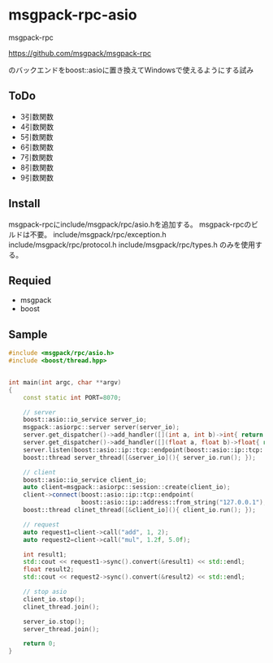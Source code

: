 msgpack-rpc-asio
================
msgpack-rpc

https://github.com/msgpack/msgpack-rpc

のバックエンドをboost::asioに置き換えてWindowsで使えるようにする試み

ToDo
----
* 3引数関数
* 4引数関数
* 5引数関数
* 6引数関数
* 7引数関数
* 8引数関数
* 9引数関数

Install
-------
msgpack-rpcにinclude/msgpack/rpc/asio.hを追加する。
msgpack-rpcのビルドは不要。
include/msgpack/rpc/exception.h
include/msgpack/rpc/protocol.h
include/msgpack/rpc/types.h
のみを使用する。

Requied
-------
* msgpack
* boost

Sample
------
```c++
#include <msgpack/rpc/asio.h>
#include <boost/thread.hpp>


int main(int argc, char **argv)
{
    const static int PORT=8070;

    // server
    boost::asio::io_service server_io;
    msgpack::asiorpc::server server(server_io);
    server.get_dispatcher()->add_handler([](int a, int b)->int{ return a+b; }, "add");
    server.get_dispatcher()->add_handler([](float a, float b)->float{ return a*b; }, "mul");
    server.listen(boost::asio::ip::tcp::endpoint(boost::asio::ip::tcp::v4(), PORT));
    boost::thread server_thread([&server_io](){ server_io.run(); });

    // client
    boost::asio::io_service client_io;
    auto client=msgpack::asiorpc::session::create(client_io); 
    client->connect(boost::asio::ip::tcp::endpoint(
                    boost::asio::ip::address::from_string("127.0.0.1"), PORT));
    boost::thread clinet_thread([&client_io](){ client_io.run(); });

    // request
    auto request1=client->call("add", 1, 2);
    auto request2=client->call("mul", 1.2f, 5.0f);

    int result1;
    std::cout << request1->sync().convert(&result1) << std::endl;
    float result2;
    std::cout << request2->sync().convert(&result2) << std::endl;

    // stop asio
    client_io.stop();
    clinet_thread.join();

    server_io.stop();
    server_thread.join();

    return 0;
}
```
